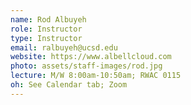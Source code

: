 ```yaml
---
name: Rod Albuyeh
role: Instructor
type: Instructor
email: ralbuyeh@ucsd.edu
website: https://www.albellcloud.com
photo: assets/staff-images/rod.jpg
lecture: M/W 8:00am-10:50am; RWAC 0115
oh: See Calendar tab; Zoom 
---
```


